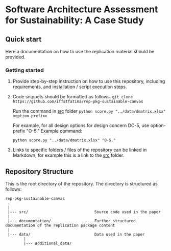 # Software Architecture Assessment for Sustainability: A Case Study


## Quick start
Here a documentation on how to use the replication material should be provided.

### Getting started

1. Provide step-by-step instruction on how to use this repository, including requirements, and installation / script execution steps.

2. Code snippets should be formatted as follows.
   `git clone https://github.com/iffatfatima/rep-pkg-sustainable-canvas`
   
   Run the command in [src](src/) folder 
   `python score.py "../data/dmatrix.xlsx" <option-prefix>`

	For example, for all design options for design concern DC-5, use option-prefix "O-5."
	Example command:
	
   `python score.py "../data/dmatrix.xlsx" "O-5."`

3. Links to specific folders / files of the repository can be linked in Markdown, for example this is a link to the [src](src/) folder.

## Repository Structure
This is the root directory of the repository. The directory is structured as follows:

    rep-pkg-sustainable-canvas
     .
     |
     |--- src/                             Source code used in the paper
     |
     |--- documentation/                   Further structured documentation of the replication package content
     |
     |--- data/                            Data used in the paper 
            |
            |--- additional_data/                      
  
